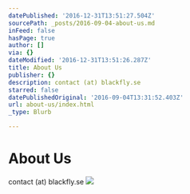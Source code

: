 ```yaml
---
datePublished: '2016-12-31T13:51:27.504Z'
sourcePath: _posts/2016-09-04-about-us.md
inFeed: false
hasPage: true
author: []
via: {}
dateModified: '2016-12-31T13:51:26.287Z'
title: About Us
publisher: {}
description: contact (at) blackfly.se
starred: false
datePublishedOriginal: '2016-09-04T13:31:52.403Z'
url: about-us/index.html
_type: Blurb

---
```

# About Us

contact (at) blackfly.se
![](https://the-grid-user-content.s3-us-west-2.amazonaws.com/e1ed4c10-e977-43cd-bf4f-b7ac665a9700.jpg)